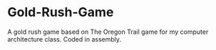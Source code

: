 # Gold-Rush-Game
A gold rush game based on The Oregon Trail game for my computer architecture class. Coded in assembly.
